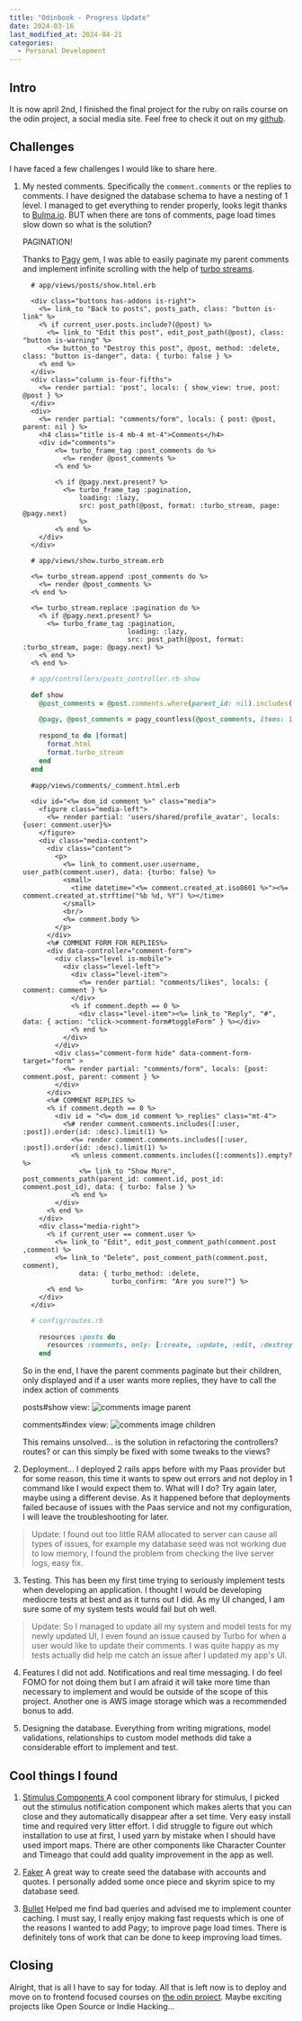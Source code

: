 ```yaml
---
title: "Odinbook - Progress Update"
date: 2024-03-16
last_modified_at: 2024-04-21
categories:
  - Personal Development
---
```

## Intro
It is now april 2nd, I finished the final project for the ruby on rails course on the odin project, a social media site. Feel free to check it out on my [github](https://github.com/MclPio/odinbook).

## Challenges
I have faced a few challenges I would like to share here.

1. My nested comments. Specifically the ```comment.comments``` or the replies to comments. I have designed the database schema to have a nesting of 1 level.
   I managed to get everything to render properly, looks legit thanks to [Bulma.io](https://bulma.io/). BUT when there are tons of comments, page load times slow down so what is the solution?

   PAGINATION!
   
   Thanks to [Pagy](https://github.com/ddnexus/pagy) gem, I was able to easily paginate my parent comments and
   implement infinite scrolling with the help of [turbo streams](https://turbo.hotwired.dev/handbook/streams).
  
    ```erb
      # app/views/posts/show.html.erb

      <div class="buttons has-addons is-right">
        <%= link_to "Back to posts", posts_path, class: "button is-link" %>
        <% if current_user.posts.include?(@post) %>
          <%= link_to "Edit this post", edit_post_path(@post), class: "button is-warning" %>
          <%= button_to "Destroy this post", @post, method: :delete, class: "button is-danger", data: { turbo: false } %>
        <% end %>
      </div>
      <div class="column is-four-fifths">
        <%= render partial: 'post', locals: { show_view: true, post: @post } %>
      </div>
      <div>
        <%= render partial: "comments/form", locals: { post: @post, parent: nil } %>
        <h4 class="title is-4 mb-4 mt-4">Comments</h4>
        <div id="comments">
            <%= turbo_frame_tag :post_comments do %>
              <%= render @post_comments %>
            <% end %>

            <% if @pagy.next.present? %>
              <%= turbo_frame_tag :pagination,
                  loading: :lazy,
                  src: post_path(@post, format: :turbo_stream, page: @pagy.next)
                  %>
            <% end %>
        </div>
      </div>
    ```

    ```erb
      # app/views/show.turbo_stream.erb

      <%= turbo_stream.append :post_comments do %>
        <%= render @post_comments %>
      <% end %>

      <%= turbo_stream.replace :pagination do %>
        <% if @pagy.next.present? %>
          <%= turbo_frame_tag :pagination,
                              loading: :lazy,
                              src: post_path(@post, format: :turbo_stream, page: @pagy.next) %>
        <% end %>
      <% end %>
    ```

    ```ruby
      # app/controllers/posts_controller.rb show

      def show
        @post_comments = @post.comments.where(parent_id: nil).includes([:user]).order(id: :desc)

        @pagy, @post_comments = pagy_countless(@post_comments, items: 10)

        respond_to do |format|
          format.html
          format.turbo_stream
        end
      end
    ```

    ```erb
      #app/views/comments/_comment.html.erb

      <div id="<%= dom_id comment %>" class="media">
        <figure class="media-left">
          <%= render partial: 'users/shared/profile_avatar', locals: {user: comment.user}%>
        </figure>
        <div class="media-content">
          <div class="content">
            <p>
              <%= link_to comment.user.username, user_path(comment.user), data: {turbo: false} %>
              <small>
                <time datetime="<%= comment.created_at.iso8601 %>"><%= comment.created_at.strftime("%b %d, %Y") %></time>
              </small>
              <br/>
              <%= comment.body %>
            </p>
          </div>
          <%# COMMENT FORM FOR REPLIES%>
          <div data-controller="comment-form">
            <div class="level is-mobile">
              <div class="level-left">
                <div class="level-item">
                  <%= render partial: "comments/likes", locals: { comment: comment } %>
                </div>
                <% if comment.depth == 0 %>
                  <div class="level-item"><%= link_to "Reply", "#", data: { action: "click->comment-form#toggleForm" } %></div>
                <% end %>
              </div>
            </div>
            <div class="comment-form hide" data-comment-form-target="form" >
              <%= render partial: "comments/form", locals: {post: comment.post, parent: comment } %>
            </div>
          </div>
          <%# COMMENT REPLIES %>
          <% if comment.depth == 0 %>
            <div id = "<%= dom_id comment %>_replies" class="mt-4">
              <%# render comment.comments.includes([:user, :post]).order(id: :desc).limit(1) %>
                <%= render comment.comments.includes([:user, :post]).order(id: :desc).limit(1) %>
                <% unless comment.comments.includes([:comments]).empty? %>
                  <%= link_to "Show More", post_comments_path(parent_id: comment.id, post_id: comment.post_id), data: { turbo: false } %>
                <% end %>
            </div>
          <% end %>
        </div>
        <div class="media-right">
          <% if current_user == comment.user %>
            <%= link_to "Edit", edit_post_comment_path(comment.post ,comment) %>
            <%= link_to "Delete", post_comment_path(comment.post, comment),
                  data: { turbo_method: :delete,
                          turbo_confirm: "Are you sure?"} %>
          <% end %>
        </div>
      </div>
    ```

    ```ruby
      # config/routes.rb

        resources :posts do
          resources :comments, only: [:create, :update, :edit, :destroy, :index]
        end
    ```
    So in the end, I have the parent comments paginate but their children, only displayed and
    if a user wants more replies, they have to call the index action of comments

    posts#show view:
    ![comments image parent](/assets/img/2024-04-03-parent-comment.png)

    comments#index view:
    ![comments image children](/assets/img/2024-04-03-child-comments.png)

    This remains unsolved... is the solution in refactoring the controllers? routes? or can this simply be fixed with some tweaks to the views?

2. Deployment... I deployed 2 rails apps before with my Paas provider but for some reason, this time it wants to spew out errors and not deploy in 1 command like I would expect them to. What will I do? Try again later, maybe using a different devise. As it happened before that deployments failed because of issues with the Paas service and not my configuration, I will leave the troubleshooting for later. 
> Update: I found out too little RAM allocated to server can cause all types of issues, for example my database seed was not working due to low memory, I found the problem from checking the live server logs, easy fix.

3. Testing. This has been my first time trying to seriously implement tests when developing an application. I thought I would be developing mediocre tests at best and as it turns out I did. As my UI changed, I am sure some of my system tests would fail but oh well. 
> Update: So I managed to update all my system and model tests for my newly updated UI, I even found an issue caused by Turbo for when a user would like to update their comments. I was quite happy as my tests actually did help me catch an issue after I updated my app's UI.

4. Features I did not add. Notifications and real time messaging. I do feel FOMO for not doing them but I am afraid it will take more time than necessary to implement and would be outside of the scope of this project. Another one is AWS image storage which was a recommended bonus to add. 

5. Designing the database. Everything from writing migrations, model validations, relationships to custom model methods did take a considerable effort to implement and test.

## Cool things I found

1. [Stimulus Components ](https://www.stimulus-components.com/)
   A cool component library for stimulus, I picked out the stimulus notification component which makes alerts
   that you can close and they automatically disappear after a set time. Very easy install time and required very litter effort. I did struggle to figure out which installation to use at first, I used yarn by mistake when I should have used import maps. There are other components like Character Counter and Timeago that could add quality improvement in the app as well.

2. [Faker](https://github.com/faker-ruby/faker)
   A great way to create seed the database with accounts and quotes. I personally added some once piece and skyrim spice to my database seed.

3. [Bullet](https://github.com/flyerhzm/bullet)
   Helped me find bad queries and advised me to implement counter caching. I must say, I really enjoy making fast requests which is one of the reasons I wanted to add Pagy; to improve page load times. There is definitely tons of work that can be done to keep improving load times.

## Closing

Alright, that is all I have to say for today. All that is left now is to deploy and move on to frontend focused courses on [the odin project](https://www.theodinproject.com/paths/full-stack-ruby-on-rails). Maybe exciting projects like Open Source or Indie Hacking...